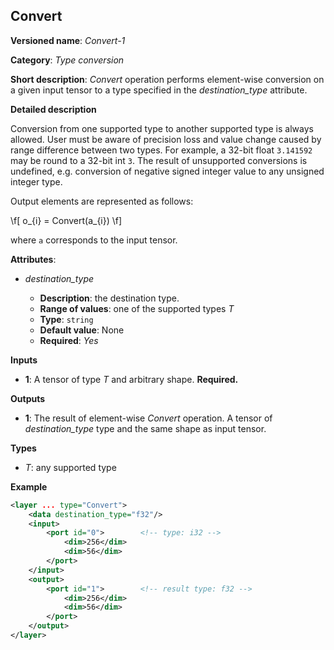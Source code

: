 ## Convert <a name="Convert"></a>

**Versioned name**: *Convert-1*

**Category**: *Type conversion*

**Short description**: *Convert* operation performs element-wise conversion on a given input tensor to a type specified in the *destination_type* attribute.

**Detailed description**

Conversion from one supported type to another supported type is always allowed. User must be aware of precision loss and value change caused by range difference between two types. For example, a 32-bit float `3.141592` may be round to a 32-bit int `3`. The result of unsupported conversions is undefined, e.g. conversion of negative signed integer value to any unsigned integer type.

Output elements are represented as follows:

\f[
o_{i} = Convert(a_{i})
\f]

where `a` corresponds to the input tensor.

**Attributes**:

* *destination_type*

  * **Description**: the destination type.
  * **Range of values**: one of the supported types *T*
  * **Type**: `string`
  * **Default value**: None
  * **Required**: *Yes*

**Inputs**

* **1**: A tensor of type *T* and arbitrary shape. **Required.**

**Outputs**

* **1**: The result of element-wise *Convert* operation. A tensor of *destination_type* type and the same shape as input tensor.

**Types**

* *T*: any supported type

**Example**

```xml
<layer ... type="Convert">
    <data destination_type="f32"/>
    <input>
        <port id="0">        <!-- type: i32 -->
            <dim>256</dim>
            <dim>56</dim>
        </port>
    </input>
    <output>
        <port id="1">        <!-- result type: f32 -->
            <dim>256</dim>
            <dim>56</dim>
        </port>
    </output>
</layer>
```